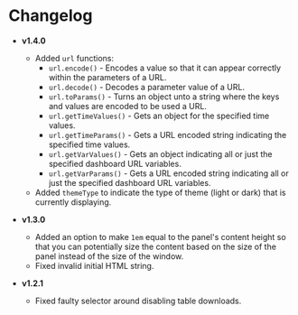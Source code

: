 # Changelog

- **v1.4.0**
  - Added `url` functions:
    - `url.encode()` - Encodes a value so that it can appear correctly within the parameters of a URL.
    - `url.decode()` - Decodes a parameter value of a URL.
    - `url.toParams()` - Turns an object unto a string where the keys and values are encoded to be used a URL.
    - `url.getTimeValues()` - Gets an object for the specified time values.
    - `url.getTimeParams()` - Gets a URL encoded string indicating the specified time values.
    - `url.getVarValues()` - Gets an object indicating all or just the specified dashboard URL variables.
    - `url.getVarParams()` - Gets a URL encoded string indicating all or just the specified dashboard URL variables.
  - Added `themeType` to indicate the type of theme (light or dark) that is currently displaying.

- **v1.3.0**
  - Added an option to make `1em` equal to the panel's content height so that you can potentially size the content based on the size of the panel instead of the size of the window.
  - Fixed invalid initial HTML string.


- **v1.2.1**
  - Fixed faulty selector around disabling table downloads.
